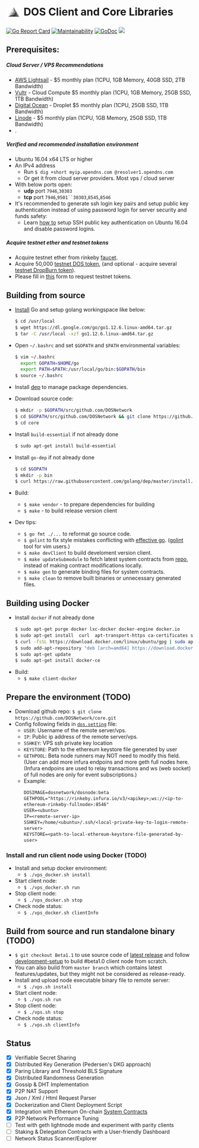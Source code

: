 # <img align="center" width=40 src="media/logo-white.jpg"> DOS Client and Core Libraries
[![Go Report Card](https://goreportcard.com/badge/github.com/DOSNetwork/core)](https://goreportcard.com/report/github.com/DOSNetwork/core)
[![Maintainability](https://api.codeclimate.com/v1/badges/a2eb5767f8984835fb3b/maintainability)](https://codeclimate.com/github/DOSNetwork/core/maintainability)
[![GoDoc](https://godoc.org/github.com/DOSNetwork/core?status.svg)](https://godoc.org/github.com/DOSNetwork/core)
[![](https://img.shields.io/static/v1.svg?label=chat&message=Telegram&color=brightgreen)](https://t.me/joinchat/KhcP5BQXgWLyojui9BCGfQ)


## Prerequisites:
##### Cloud Server / VPS Recommendations
- [AWS Lightsail](https://aws.amazon.com/lightsail/pricing/?opdp1=pricing) - $5 monthly plan (1CPU, 1GB Memory, 40GB SSD, 2TB Bandwidth)
- [Vultr](https://www.vultr.com/?ref=7806004-4F) - Cloud Compute $5 monthly plan (1CPU, 1GB Memory, 25GB SSD, 1TB Bandwidth)
- [Digital Ocean](https://m.do.co/c/a912bdc08b78) - Droplet $5 monthly plan (1CPU, 25GB SSD, 1TB Bandwidth)
- [Linode](https://www.linode.com/?r=35c0c22d412b3fc8bd98b4c7c6f5ac42ae3bc2e2) - $5 monthly plan (1CPU, 1GB Memory, 25GB SSD, 1TB Bandwidth)
- .

##### Verified and recommended installation environment
- Ubuntu 16.04 x64 LTS or higher 
- An IPv4 address
  - Run `$ dig +short myip.opendns.com @resolver1.opendns.com`
  - Or get it from cloud server providers. Most vps / cloud server 
- With below ports open:
  - **udp** port `7946`,`30303`
  - **tcp** port `7946`,`9501``30303`,`8545`,`8546`
- It's recommended to generate ssh login key pairs and setup public key authentication instead of using password login for server security and funds safety:
  - Learn [how to](https://www.digitalocean.com/community/tutorials/how-to-set-up-ssh-keys-on-ubuntu-1604) setup SSH public key authentication on Ubuntu 16.04 and disable password logins.


##### Acquire testnet ether and testnet tokens
- Acquire testnet ether from rinkeby [faucet](https://faucet.rinkeby.io/).
- Acquire 50,000 [testnet DOS token](https://rinkeby.etherscan.io/address/0x214e79c85744cd2ebbc64ddc0047131496871bee), (and optional - acquire several [testnet DropBurn token](https://rinkeby.etherscan.io/address/0x9bfe8f5749d90eb4049ad94cc4de9b6c4c31f822)).
- Please fill in [this](https://docs.google.com/forms/d/e/1FAIpQLSdiWuVdyxpVozEC0uWZIj9HCBX9COBYFj8Dxp2C2qX4Qv5U9g/viewform) form to request testnet tokens.

## Building from source
- [Install](https://golang.org/doc/install) Go and setup golang workingspace like below:
    ```sh
    $ cd /usr/local
    $ wget https://dl.google.com/go/go1.12.6.linux-amd64.tar.gz
    $ tar -C /usr/local -xzf go1.12.6.linux-amd64.tar.gz
    ```
    
- Open `~/.bashrc` and set `$GOPATH` and `$PATH` environmental variables:
    ```sh
    $ vim ~/.bashrc
      export GOPATH=$HOME/go
      export PATH=$PATH:/usr/local/go/bin:$GOPATH/bin
    $ source ~/.bashrc
    ```
- Install [dep](https://golang.github.io/dep/docs/installation.html#binary-installation) to manage package dependencies.

- Download source code:
    ```sh
    $ mkdir -p $GOPATH/src/github.com/DOSNetwork
    $ cd $GOPATH/src/github.com/DOSNetwork && git clone https://github.com/DOSNetwork/core.git
    $ cd core
    ```

- Install `build-essential` if not already done
    ```sh
    $ sudo apt-get install build-essential
    ```
- Install `go-dep` if not already done
    ```sh
    $ cd $GOPATH
    $ mkdir -p bin
    $ curl https://raw.githubusercontent.com/golang/dep/master/install.sh | sh
    ```    
- Build:
  - `$ make vendor` - to prepare dependencies for building 
  - `$ make` - to build release version client

- Dev tips:
  - `$ go fmt ./...` to reformat go source code.
  - `$ golint` to fix style mistakes conflicting with [effective go](https://golang.org/doc/effective_go.html). ([golint](https://github.com/golang/lint) tool for vim users.)
  - `$ make devClient` to build develoment version client.
  - `$ make updateSubmodule` to fetch latest system contracts from [repo](https://github.com/DOSNetwork/eth-contracts), instead of making contract modifications locally.
  - `$ make gen` to generate binding files for system contracts.
  - `$ make clean` to remove built binaries or unnecessary generated files.

## Building using Docker
- Install `docker` if not already done
    ```sh
    $ sudo apt-get purge docker lxc-docker docker-engine docker.io
    $ sudo apt-get install  curl  apt-transport-https ca-certificates software-properties-common
    $ curl -fsSL https://download.docker.com/linux/ubuntu/gpg | sudo apt-key add 
    $ sudo add-apt-repository "deb [arch=amd64] https://download.docker.com/linux/ubuntu $(lsb_release -cs) stable"
    $ sudo apt-get update
    $ sudo apt-get install docker-ce
    ```
- Build:
  - `$ make client-docker`

## Prepare the environment (TODO)
- Download github repo: `$ git clone https://github.com/DOSNetwork/core.git`
- Config following fields in [`dos.setting`](https://github.com/DOSNetwork/core/blob/master/dos.setting) file:
  - `USER`: Username of the remote server/vps.
  - `IP`: Public ip address of the remote server/vps. 
  - `SSHKEY`: VPS ssh private key location
  - `KEYSTORE`: Path to the ethereum keystore file generated by user
  - `GETHPOOL`: Beta node runners may NOT need to modify this field. (User can add more infura endpoins and more geth full nodes here. (Infura endpoins are used to relay transactions and ws (web socket) of full nodes are only for event subscriptions.)
  - Example:
	```
	DOSIMAGE=dosnetwork/dosnode:beta
	GETHPOOL="https://rinkeby.infura.io/v3/<apikey>;ws://<ip-to-ethereum-rinkeby-fullnode>:8546"
	USER=<ubuntu>
	IP=<remote-server-ip>
	SSHKEY=/home/<ubuntu>/.ssh/<local-private-key-to-login-remote-server>
	KEYSTORE=<path-to-local-ethereum-keystore-file-generated-by-user>
	```

### Install and run client node using Docker (TODO)
- Install and setup docker environment: 
  - `$ ./vps_docker.sh install`
- Start client node: 
  - `$ ./vps_docker.sh run`
- Stop client node: 
  - `$ ./vps_docker.sh stop`
- Check node status: 
  - `$ ./vps_docker.sh clientInfo`


## Build from source and run standalone binary (TODO)
- `$ git checkout Beta1.1` to use source code of [latest release](https://github.com/DOSNetwork/core/releases/tag/Beta1) and follow [development-setup](#development-setup) to build #beta1.0 client node from scratch.
- You can also build from `master branch` which contains latest features/updates, but they might not be considered as release-ready.
- Install and upload node executable binary file to remote server: 
  - `$ ./vps.sh install`
- Start client node: 
  - `$ ./vps.sh run`
- Stop client node: 
  - `$ ./vps.sh stop`
- Check node status: 
  - `$ ./vps.sh clientInfo`



## Status
- [x] Verifiable Secret Sharing
- [x] Distributed Key Generation (Pedersen's DKG approach)
- [x] Paring Library and Threshold BLS Signature
- [x] Distributed Randomness Generation
- [x] Gossip & DHT Implementation
- [x] P2P NAT Support
- [x] Json / Xml / Html Request Parser
- [x] Dockerization and Client Deployment Script
- [x] Integration with Ethereum On-chain [System Contracts](https://github.com/DOSNetwork/eth-contracts)
- [x] P2P Network Performance Tuning
- [ ] Test with geth lightnode mode and experiment with parity clients
- [ ] Staking & Delegation Contracts with a User-friendly Dashboard
- [ ] Network Status Scanner/Explorer
